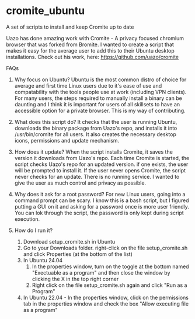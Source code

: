 # cromite_ubuntu
A set of scripts to install and keep Cromite up to date


Uazo has done amazing work with Cromite - A privacy focused chromium browser that was forked from Bromite. I wanted to create a script that makes it easy for the average user to add this to their Ubuntu desktop installations. Check out his work, here: https://github.com/uazo/cromite

FAQs

1. Why focus on Ubuntu? Ubuntu is the most common distro of choice for average and first time Linux users due to it's ease of use and compatability with the tools people use at work (including VPN clients). For many users, the steps required to manually install a binary can be daunting and I think it is important for users of all skillsets to have an accessible option for a private browser. This is my way of contributing.

3. What does this script do? It checks that the user is running Ubuntu, downloads the binary package from Uazo's repo, and installs it into /usr/bin/cromite for all users. It also creates the necessary desktop icons, permissions and update mechanism.

4. How does it update? When the script installs Cromite, it saves the version it downloads from Uazo's repo. Each time Cromite is started, the script checks Uazo's repo for an updated version. if one exists, the user will be prompted to install it. If the user never opens Cromite, the script never checks for an update. There is no running service. I wanted to give the user as much control and privacy as possible.

5. Why does it ask for a root password? For new Linux users, going into a command prompt can be scary. I know this is a bash script, but I figured putting a GUI on it and asking for a password once is more user friendly. You can lok through the script, the password is only kept during script execution.

6. How do I run it?
     1. Download setup_cromite.sh in Ubuntu
     2. Go to your Downloads folder. right-click on the file setup_cromite.sh and click Properties (at the bottom of the list)
     3. In Ubuntu 24.04
          1. In the properties window, turn on the toggle at the bottom named "Exectuable as a program" and then close the window by clicking the X in the top right corner
          2. Right click on the file setup_cromite.sh again and click "Run as a Program"
     5. In Ubuntu 22.04 - In the properties window, click on the permissions tab in the properties window and check the box "Allow executing file as a program"
